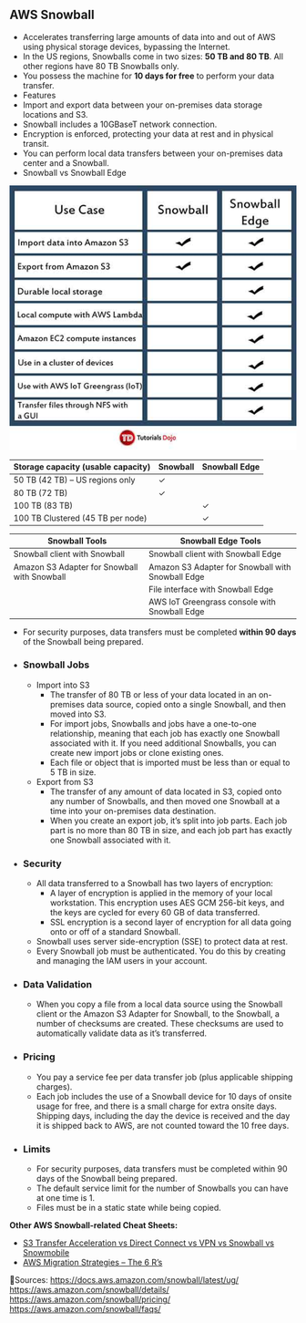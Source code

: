 ## **AWS Snowball**

- Accelerates transferring large amounts of data into and out of AWS using physical storage devices, bypassing the Internet.
- In the US regions, Snowballs come in two sizes: **50 TB and 80 TB**. All other regions have 80 TB Snowballs only.
- You possess the machine for **10 days for free** to perform your data transfer.
-  Features
  - Import and export data between your on-premises data storage locations and S3.
  - Snowball includes a 10GBaseT network connection.
  - Encryption is enforced, protecting your data at rest and in physical transit.
  - You can perform local data transfers between your on-premises data center and a Snowball.
- Snowball vs Snowball Edge 

![AWS Training AWS Snowball](../img/AWSTrainingAWSSnowball.png)

| **Storage capacity (usable capacity)** | **Snowball** | **Snowball Edge** |
| -------------------------------------- | ------------ | ----------------- |
| 50 TB (42 TB) – US regions only        | ✓            |                   |
| 80 TB (72 TB)                          | ✓            |                   |
| 100 TB (83 TB)                         |              | ✓                 |
| 100 TB Clustered (45 TB per node)      |              | ✓                 |

 

| **Snowball Tools**                           | **Snowball Edge Tools**                           |
| -------------------------------------------- | ------------------------------------------------- |
| Snowball client with Snowball                | Snowball client with Snowball Edge                |
| Amazon S3 Adapter for Snowball with Snowball | Amazon S3 Adapter for Snowball with Snowball Edge |
|                                              | File interface with Snowball Edge                 |
|                                              | AWS IoT Greengrass console with Snowball Edge     |

- For security purposes, data transfers must be completed **within 90 days** of the Snowball being prepared.

- ### Snowball Jobs

  - Import into S3
    - The transfer of 80 TB or less of your data located in an on-premises data  source, copied onto a single Snowball, and then moved into S3. 
    - For import jobs, Snowballs and jobs have a one-to-one relationship, meaning that each job has exactly one Snowball associated with it. If you need  additional Snowballs, you can create new import jobs or clone existing  ones.
    - Each file or object that is imported must be less than or equal to 5 TB in size.
  - Export from S3
    - The transfer of any amount of data located in S3, copied onto any number of Snowballs, and then moved one Snowball at a time into your on-premises  data destination. 
    - When you create an export job, it’s split into job parts. Each job part is  no more than 80 TB in size, and each job part has exactly one Snowball  associated with it.

- ### Security

  - All data transferred to a Snowball has two layers of encryption:
    - A layer of encryption is applied in the memory of your local workstation. This encryption uses AES GCM 256-bit keys, and the keys are cycled for  every 60 GB of data transferred.
    - SSL encryption is a second layer of encryption for all data going onto or off of a standard Snowball.
  - Snowball uses server side-encryption (SSE) to protect data at rest.
  - Every Snowball job must be authenticated. You do this by creating and managing the IAM users in your account. 

- ### Data Validation

  - When you copy a file from a local data source using the Snowball client or  the Amazon S3 Adapter for Snowball, to the Snowball, a number of  checksums are created. These checksums are used to automatically  validate data as it’s transferred.

- ### Pricing

  - You pay a service fee per data transfer job (plus applicable shipping charges).
  - Each job includes the use of a Snowball device for 10 days of onsite usage  for free, and there is a small charge for extra onsite days. Shipping  days, including the day the device is received and the day it is shipped back to AWS, are not counted toward the 10 free days.

- ### Limits

  - For security purposes, data transfers must be completed within 90 days of the Snowball being prepared.
  - The default service limit for the number of Snowballs you can have at one time is 1.
  - Files must be in a static state while being copied.

**Other AWS Snowball-related Cheat Sheets:**

- [S3 Transfer Acceleration vs Direct Connect vs VPN vs Snowball vs Snowmobile](../comparison-of-aws-services/s3-transfer-acceleration-vs-direct-connect-vs-vpn-vs-snowball-vs-snowmobile.md)
- [AWS Migration Strategies – The 6 R’s](../migration-services/migration-strategies-the-6-rs.md)

  

Sources:
 https://docs.aws.amazon.com/snowball/latest/ug/
 https://aws.amazon.com/snowball/details/
 https://aws.amazon.com/snowball/pricing/
 https://aws.amazon.com/snowball/faqs/